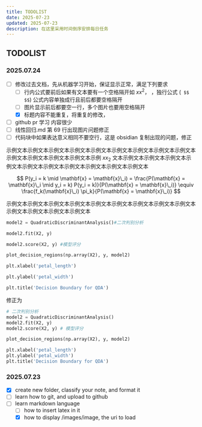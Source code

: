 ```yaml
---
title: TODOLIST
date: 2025-07-23
updated: 2025-07-23
description: 在这里采用时间倒序安排每日任务
---
```


## TODOLIST

### 2025.07.24

- [ ] 修改过去文档，先从机器学习开始，保证显示正常，满足下列要求
  - [ ] 行内公式要前后如果有文本要有一个空格隔开如  $x x^2$， ，独行公式 (` $$  $$`) 公式内容单独成行且前后都要空格隔开
  - [ ] 图片显示前后都要空一行，多个图片也要用空格隔开
  - [x] 标题内容不能重复，将重复的修改，
- [ ] github pr 学习 内容很少
- [ ] 线性回归.md 第 69 行出现图片问题修正
- [ ] 代码块中如果表达意义相同不要空行，这是 obsidian 复制出现的问题，修正

<!-- 每次完成后，用 x 替换掉空格，或者直接在预览中点击就行。 你先按照这个弄，不懂的问我 -->

示例文本示例文本示例文本示例文本示例文本示例文本示例文本示例文本示例文本示例文本示例文本示例文本示例文本示例  $x x_2$   文本示例文本示例文本示例文本示例文本示例文本示例文本示例文本示例文本示例文本示例文本

 $$
P(y_i = k \mid \mathbf{x} = \mathbf{x}\_i) = \frac{P(\mathbf{x} = \mathbf{x}\_i \mid y_i = k) P(y_i = k)}{P(\mathbf{x} = \mathbf{x}\_i)} \equiv \frac{f_k(\mathbf{x}\_i) \pi_k}{P(\mathbf{x} = \mathbf{x}\_i)}
 $$

示例文本示例文本示例文本示例文本示例文本示例文本示例文本示例文本示例文本示例文本示例文本示例文本示例文本

```python
model2 = QuadraticDiscriminantAnalysis()#二次判别分析

model2.fit(X2, y)

model2.score(X2, y) #模型评分

plot_decision_regions(np.array(X2), y, model2)

plt.xlabel('petal_length')

plt.ylabel('petal_width')

plt.title('Decision Boundary for QDA')
```

修正为

```python
# 二次判别分析
model2 = QuadraticDiscriminantAnalysis()
model2.fit(X2, y)
model2.score(X2, y) # 模型评分

plot_decision_regions(np.array(X2), y, model2)

plt.xlabel('petal_length')
plt.ylabel('petal_width')
plt.title('Decision Boundary for QDA')
```

### 2025.07.23

- [x] create new folder, classify your note, and format it
- [ ] learn how to git, and upload to github
- [ ] learn markdown language
  - [ ] how to insert latex in it
  - [x] how to display /images/image, the uri to load
